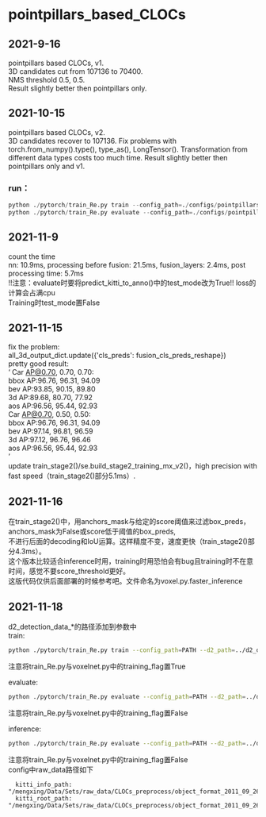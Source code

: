 # pointpillars_based_CLOCs

## 2021-9-16
pointpillars based CLOCs,  v1.   
3D candidates cut from 107136 to 70400.   
NMS threshold 0.5, 0.5.   
Result slightly better then pointpillars only.


## 2021-10-15
pointpillars based CLOCs,  v2.   
3D candidates recover to 107136.
Fix problems with torch.from_numpy().type(), type_as(), LongTensor(). Transformation from different data types costs too much time.
Result slightly better then pointpillars only and v1.  


### run：
```python
python ./pytorch/train_Re.py train --config_path=./configs/pointpillars/car/CLOCs_xyres_16.proto --model_dir=model_dirs/model_dir_CLOCs_temp --pickle_result=True
python ./pytorch/train_Re.py evaluate --config_path=./configs/pointpillars/car/CLOCs_xyres_16.proto --model_dir=model_dirs/model_dir_CLOCs --pickle_result=True/False
```

## 2021-11-9
count the time   
nn: 10.9ms, processing before fusion: 21.5ms, fusion_layers: 2.4ms, post processing time: 5.7ms   
!!注意：evaluate时要将predict_kitti_to_anno()中的test_mode改为True!! loss的计算会占满cpu  
Training时test_mode置False


## 2021-11-15
fix the problem:  
all_3d_output_dict.update({'cls_preds': fusion_cls_preds_reshape})     
pretty good result:   
‘
Car AP@0.70, 0.70, 0.70:  
bbox AP:96.76, 96.31, 94.09  
bev  AP:93.85, 90.15, 89.80  
3d   AP:89.68, 80.70, 77.92  
aos  AP:96.56, 95.44, 92.93  
Car AP@0.70, 0.50, 0.50:  
bbox AP:96.76, 96.31, 94.09  
bev  AP:97.14, 96.81, 96.59  
3d   AP:97.12, 96.76, 96.46  
aos  AP:96.56, 95.44, 92.93  
’  
update train_stage2()/se.build_stage2_training_mx_v2()，high precision with fast speed（train_stage2()部分5.1ms）.  

## 2021-11-16  
在train_stage2()中，用anchors_mask与给定的score阈值来过滤box_preds，anchors_mask为False或score低于阈值的box_preds,  
不进行后面的decoding和IoU运算。这样精度不变，速度更快（train_stage2()部分4.3ms）。  
这个版本比较适合inference时用，training时用恐怕会有bug且training时不在意时间，感觉不要score_threshold更好。  
这版代码仅供后面部署的时候参考吧。文件命名为voxel.py.faster_inference  

## 2021-11-18  
d2_detection_data_*的路径添加到参数中   
train:
```bash
python ./pytorch/train_Re.py train --config_path=PATH --d2_path=../d2_detection_data_yolo_nms_0.6 --model_dir=PATH
``` 
注意将train_Re.py与voxelnet.py中的training_flag置True  

evaluate:
```bash
python ./pytorch/train_Re.py evaluate --config_path=PATH --d2_path=../d2_detection_data_yolo_nms_0.6 --model_dir=PATH
``` 
注意将train_Re.py与voxelnet.py中的training_flag置False  

inference:  
```bash
python ./pytorch/train_Re.py evaluate --config_path=PATH --d2_path=../d2_detection_data_yolo_nms_0.6 --model_dir=PATH --predict_test=True
```
注意将train_Re.py与voxelnet.py中的training_flag置False   
config中raw_data路径如下
```text
  kitti_info_path: "/mengxing/Data/Sets/raw_data/CLOCs_preprocess/object_format_2011_09_26_drive_0001/kitti_infos_test.pkl"
  kitti_root_path: "/mengxing/Data/Sets/raw_data/CLOCs_preprocess/object_format_2011_09_26_drive_0001"
```
